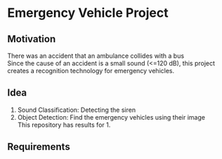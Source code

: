 # Emergency Vehicle Project

## Motivation
There was an accident that an ambulance collides with a bus<br/>
Since the cause of an accident is a small sound (<=120 dB), this project creates a recognition technology for emergency vehicles.<br/>

## Idea
1. Sound Classification: Detecting the siren
2. Object Detection: Find the emergency vehicles using their image
<br/>This repository has results for 1.

## Requirements
